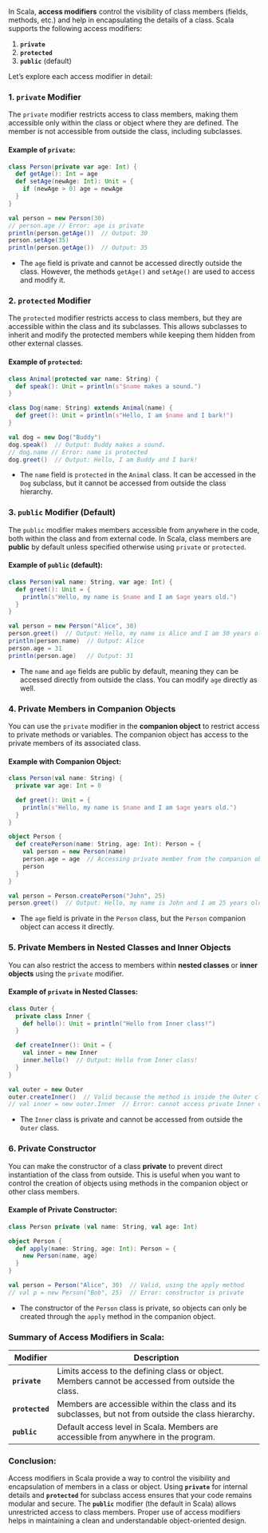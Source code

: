 In Scala, **access modifiers** control the visibility of class members (fields, methods, etc.) and help in encapsulating the details of a class. Scala supports the following access modifiers:

1. **`private`**  
2. **`protected`**  
3. **`public`** (default)  

Let’s explore each access modifier in detail:

### 1. **`private` Modifier**
The `private` modifier restricts access to class members, making them accessible only within the class or object where they are defined. The member is not accessible from outside the class, including subclasses.

#### Example of `private`:
```scala
class Person(private var age: Int) {
  def getAge(): Int = age
  def setAge(newAge: Int): Unit = {
    if (newAge > 0) age = newAge
  }
}

val person = new Person(30)
// person.age // Error: age is private
println(person.getAge())  // Output: 30
person.setAge(35)
println(person.getAge())  // Output: 35
```
- The `age` field is private and cannot be accessed directly outside the class. However, the methods `getAge()` and `setAge()` are used to access and modify it.

### 2. **`protected` Modifier**
The `protected` modifier restricts access to class members, but they are accessible within the class and its subclasses. This allows subclasses to inherit and modify the protected members while keeping them hidden from other external classes.

#### Example of `protected`:
```scala
class Animal(protected var name: String) {
  def speak(): Unit = println(s"$name makes a sound.")
}

class Dog(name: String) extends Animal(name) {
  def greet(): Unit = println(s"Hello, I am $name and I bark!")
}

val dog = new Dog("Buddy")
dog.speak()  // Output: Buddy makes a sound.
// dog.name // Error: name is protected
dog.greet()  // Output: Hello, I am Buddy and I bark!
```
- The `name` field is `protected` in the `Animal` class. It can be accessed in the `Dog` subclass, but it cannot be accessed from outside the class hierarchy.

### 3. **`public` Modifier** (Default)
The `public` modifier makes members accessible from anywhere in the code, both within the class and from external code. In Scala, class members are **public** by default unless specified otherwise using `private` or `protected`.

#### Example of `public` (default):
```scala
class Person(val name: String, var age: Int) {
  def greet(): Unit = {
    println(s"Hello, my name is $name and I am $age years old.")
  }
}

val person = new Person("Alice", 30)
person.greet()  // Output: Hello, my name is Alice and I am 30 years old.
println(person.name)  // Output: Alice
person.age = 31
println(person.age)   // Output: 31
```
- The `name` and `age` fields are public by default, meaning they can be accessed directly from outside the class. You can modify `age` directly as well.

### 4. **Private Members in Companion Objects**
You can use the `private` modifier in the **companion object** to restrict access to private methods or variables. The companion object has access to the private members of its associated class.

#### Example with Companion Object:
```scala
class Person(val name: String) {
  private var age: Int = 0

  def greet(): Unit = {
    println(s"Hello, my name is $name and I am $age years old.")
  }
}

object Person {
  def createPerson(name: String, age: Int): Person = {
    val person = new Person(name)
    person.age = age  // Accessing private member from the companion object
    person
  }
}

val person = Person.createPerson("John", 25)
person.greet()  // Output: Hello, my name is John and I am 25 years old.
```
- The `age` field is private in the `Person` class, but the `Person` companion object can access it directly.

### 5. **Private Members in Nested Classes and Inner Objects**
You can also restrict the access to members within **nested classes** or **inner objects** using the `private` modifier.

#### Example of `private` in Nested Classes:
```scala
class Outer {
  private class Inner {
    def hello(): Unit = println("Hello from Inner class!")
  }

  def createInner(): Unit = {
    val inner = new Inner
    inner.hello()  // Output: Hello from Inner class!
  }
}

val outer = new Outer
outer.createInner()  // Valid because the method is inside the Outer class
// val inner = new outer.Inner  // Error: cannot access private Inner class
```
- The `Inner` class is private and cannot be accessed from outside the `Outer` class.

### 6. **Private Constructor**
You can make the constructor of a class **private** to prevent direct instantiation of the class from outside. This is useful when you want to control the creation of objects using methods in the companion object or other class members.

#### Example of Private Constructor:
```scala
class Person private (val name: String, val age: Int)

object Person {
  def apply(name: String, age: Int): Person = {
    new Person(name, age)
  }
}

val person = Person("Alice", 30)  // Valid, using the apply method
// val p = new Person("Bob", 25)  // Error: constructor is private
```
- The constructor of the `Person` class is private, so objects can only be created through the `apply` method in the companion object.

### Summary of Access Modifiers in Scala:

| **Modifier**   | **Description**                                                                                     |
|----------------|-----------------------------------------------------------------------------------------------------|
| **`private`**  | Limits access to the defining class or object. Members cannot be accessed from outside the class.   |
| **`protected`**| Members are accessible within the class and its subclasses, but not from outside the class hierarchy.|
| **`public`**   | Default access level in Scala. Members are accessible from anywhere in the program.                 |

### Conclusion:
Access modifiers in Scala provide a way to control the visibility and encapsulation of members in a class or object. Using **`private`** for internal details and **`protected`** for subclass access ensures that your code remains modular and secure. The **`public`** modifier (the default in Scala) allows unrestricted access to class members. Proper use of access modifiers helps in maintaining a clean and understandable object-oriented design.
